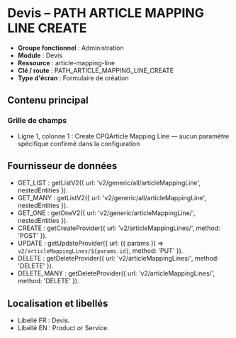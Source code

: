 # Devis – PATH ARTICLE MAPPING LINE CREATE

- **Groupe fonctionnel** : Administration
- **Module** : Devis
- **Ressource** : article-mapping-line
- **Clé / route** : PATH_ARTICLE_MAPPING_LINE_CREATE
- **Type d'écran** : Formulaire de création

## Contenu principal
### Grille de champs
- Ligne 1, colonne 1 : Create CPQArticle Mapping Line — aucun paramètre spécifique confirmé dans la configuration

## Fournisseur de données
- GET_LIST : getListV2({
  url: 'v2/generic/all/articleMappingLine',
  nestedEntities
}).
- GET_MANY : getListV2({
  url: 'v2/generic/all/articleMappingLine',
  nestedEntities
}).
- GET_ONE : getOneV2({
  url: 'v2/generic/articleMappingLine/',
  nestedEntities
}).
- CREATE : getCreateProvider({
  url: 'v2/articleMappingLines/',
  method: 'POST'
}).
- UPDATE : getUpdateProvider({
  url: ({
    params
  }) => `v2/articleMappingLines/${params.id}`,
  method: 'PUT'
}).
- DELETE : getDeleteProvider({
  url: 'v2/articleMappingLines/',
  method: 'DELETE'
}).
- DELETE_MANY : getDeleteProvider({
  url: 'v2/articleMappingLines/',
  method: 'DELETE'
}).

## Localisation et libellés
- Libellé FR : Devis.
- Libellé EN : Product or Service.